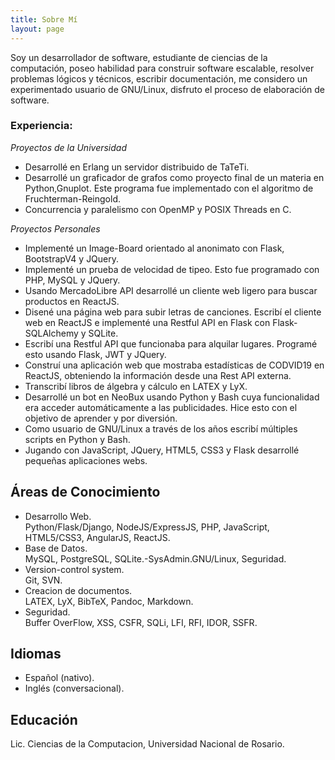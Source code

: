```yaml
---
title: Sobre Mí
layout: page
---
```


Soy un desarrollador de software, estudiante de ciencias de la computación, poseo habilidad para construir software escalable, resolver problemas lógicos y técnicos, escribir documentación, me considero un experimentado usuario de GNU/Linux, disfruto el proceso de elaboración de software.

### Experiencia:

*Proyectos de la Universidad*
- Desarrollé en Erlang un servidor distribuido de TaTeTi.
- Desarrollé un graficador de grafos como proyecto final de un materia en Python,Gnuplot. Este programa fue implementado con el algoritmo de Fruchterman-Reingold.
- Concurrencia y paralelismo con OpenMP y POSIX Threads en C.

*Proyectos Personales*
- Implementé un Image-Board orientado al anonimato con Flask, BootstrapV4 y JQuery.
- Implementé un prueba de velocidad de tipeo. Esto fue programado con PHP, MySQL y JQuery.
- Usando MercadoLibre API desarrollé un cliente web ligero para buscar productos en ReactJS.
- Disené una página web para subir letras de canciones. Escribí el cliente web en ReactJS e implementé una Restful API en Flask con Flask-SQLAlchemy y SQLite.
- Escribí una Restful API que funcionaba para alquilar lugares. Programé esto usando Flask, JWT y JQuery.
- Construí una aplicación web que mostraba estadísticas de CODVID19 en ReactJS, obteniendo la información desde una Rest API externa.
- Transcribí libros de álgebra y cálculo en LATEX y LyX.
- Desarrollé un bot en NeoBux usando Python y Bash cuya funcionalidad era acceder automáticamente a las publicidades. Hice esto con el objetivo de aprender y por diversión.
- Como usuario de GNU/Linux a través de los años escribí múltiples scripts en Python y Bash.
- Jugando con JavaScript, JQuery, HTML5, CSS3 y Flask desarrollé pequeñas aplicaciones webs.

## Áreas de Conocimiento

- Desarrollo Web.  
Python/Flask/Django, NodeJS/ExpressJS, PHP, JavaScript, HTML5/CSS3, AngularJS, ReactJS.
- Base de Datos.  
MySQL, PostgreSQL, SQLite.-SysAdmin.GNU/Linux, Seguridad.
- Version-control system.  
Git, SVN.
- Creacion de documentos.  
LATEX, LyX, BibTeX, Pandoc, Markdown.
- Seguridad.   
Buffer OverFlow, XSS, CSFR, SQLi, LFI, RFI, IDOR, SSFR.

## Idiomas
- Español (nativo).
- Inglés (conversacional).

## Educación
Lic. Ciencias de la Computacion, Universidad Nacional de Rosario.
